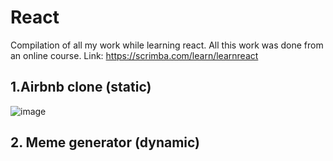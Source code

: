 # React
Compilation of all my work while learning react. All this work was done from an online course. Link: https://scrimba.com/learn/learnreact

## 1.Airbnb clone (static)
![image](https://github.com/yuktaX/React/assets/98662595/e114a7ee-8ef9-473c-8332-fce4ebd76bfc)
## 2. Meme generator (dynamic)


